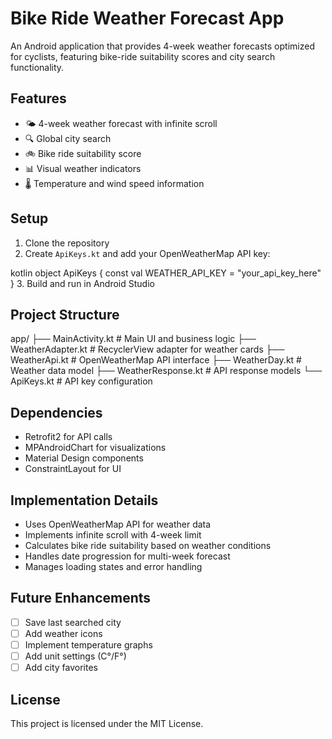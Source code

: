 # Bike Ride Weather Forecast App

An Android application that provides 4-week weather forecasts optimized for cyclists, featuring bike-ride suitability scores and city search functionality.

## Features

- 🌤️ 4-week weather forecast with infinite scroll
- 🔍 Global city search
- 🚲 Bike ride suitability score
- 📊 Visual weather indicators
- 🌡️ Temperature and wind speed information

## Setup

1. Clone the repository
2. Create `ApiKeys.kt` and add your OpenWeatherMap API key:

kotlin
object ApiKeys {
const val WEATHER_API_KEY = "your_api_key_here"
}
3. Build and run in Android Studio

## Project Structure
app/
├── MainActivity.kt # Main UI and business logic
├── WeatherAdapter.kt # RecyclerView adapter for weather cards
├── WeatherApi.kt # OpenWeatherMap API interface
├── WeatherDay.kt # Weather data model
├── WeatherResponse.kt # API response models
└── ApiKeys.kt # API key configuration
## Dependencies

- Retrofit2 for API calls
- MPAndroidChart for visualizations
- Material Design components
- ConstraintLayout for UI

## Implementation Details

- Uses OpenWeatherMap API for weather data
- Implements infinite scroll with 4-week limit
- Calculates bike ride suitability based on weather conditions
- Handles date progression for multi-week forecast
- Manages loading states and error handling

## Future Enhancements

- [ ] Save last searched city
- [ ] Add weather icons
- [ ] Implement temperature graphs
- [ ] Add unit settings (C°/F°)
- [ ] Add city favorites

## License

This project is licensed under the MIT License.
